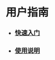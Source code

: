 # 用户指南

* ### [快速入门](/yong-hu-zhi-nan/ru-men-zhi-nan.md)
* ### [使用说明](/yong-hu-zhi-nan/yong-hu-shou-ce.md)

### 



